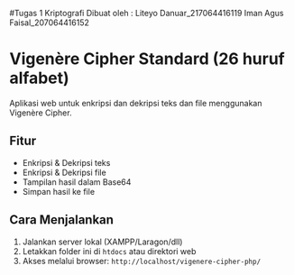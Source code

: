 #Tugas 1 Kriptografi
Dibuat oleh :
Liteyo Danuar_217064416119
Iman Agus Faisal_207064416152 

# Vigenère Cipher Standard (26 huruf alfabet) 

Aplikasi web untuk enkripsi dan dekripsi teks dan file menggunakan Vigenère Cipher.

## Fitur
- Enkripsi & Dekripsi teks
- Enkripsi & Dekripsi file
- Tampilan hasil dalam Base64
- Simpan hasil ke file

## Cara Menjalankan
1. Jalankan server lokal (XAMPP/Laragon/dll)
2. Letakkan folder ini di `htdocs` atau direktori web
3. Akses melalui browser: `http://localhost/vigenere-cipher-php/`
